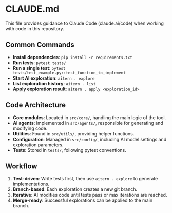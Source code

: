 # CLAUDE.md

This file provides guidance to Claude Code (claude.ai/code) when working with code in this repository.

## Common Commands

- **Install dependencies**: `pip install -r requirements.txt`
- **Run tests**: `pytest tests/`
- **Run a single test**: `pytest tests/test_example.py::test_function_to_implement`
- **Start AI exploration**: `aitern . explore`
- **List exploration history**: `aitern . list`
- **Apply exploration result**: `aitern . apply <exploration_id>`

## Code Architecture

- **Core modules**: Located in `src/core/`, handling the main logic of the tool.
- **AI agents**: Implemented in `src/agents/`, responsible for generating and modifying code.
- **Utilities**: Found in `src/utils/`, providing helper functions.
- **Configuration**: Managed in `src/config/`, including AI model settings and exploration parameters.
- **Tests**: Stored in `tests/`, following pytest conventions.

## Workflow

1. **Test-driven**: Write tests first, then use `aitern . explore` to generate implementations.
2. **Branch-based**: Each exploration creates a new git branch.
3. **Iterative**: AI modifies code until tests pass or max iterations are reached.
4. **Merge-ready**: Successful explorations can be applied to the main branch.
